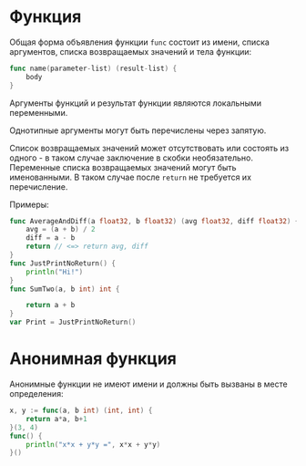 # Функция
Общая форма объявления функции `func` состоит из имени, списка аргументов, списка возвращаемых значений и тела функции:
```go
func name(parameter-list) (result-list) {
	body
}
```

Аргументы функций и результат функции являются локальными переменными. 

Однотипные аргументы могут быть перечислены через запятую.

Список возвращаемых значений может отсутствовать или состоять из одного - в таком случае заключение в скобки необязательно. Переменные списка возвращаемых значений могут быть именованными. В таком случае после `return` не требуется их перечисление.

Примеры:
```go
func AverageAndDiff(a float32, b float32) (avg float32, diff float32) {
	avg = (a + b) / 2
	diff = a - b
	return // <=> return avg, diff
}
func JustPrintNoReturn() {
	println("Hi!")
}
func SumTwo(a, b int) int {

	return a + b
}
var Print = JustPrintNoReturn()
```

# Анонимная функция
Анонимные функции не имеют имени и должны быть вызваны в месте определения:
```go
x, y := func(a, b int) (int, int) {
	return a*a, b+1
}(3, 4)
func() {
	println("x*x + y*y =", x*x + y*y)
}()
```